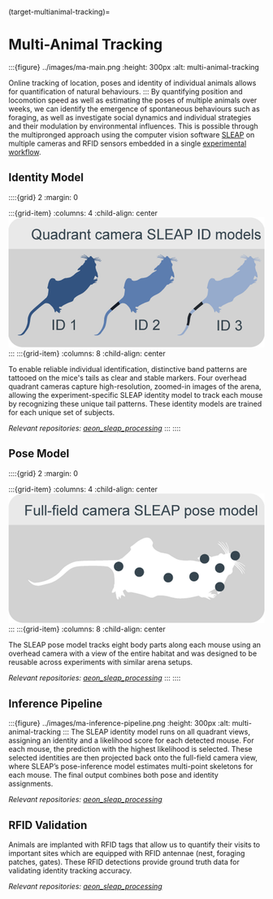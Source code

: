 (target-multianimal-tracking)=
# Multi-Animal Tracking

:::{figure} ../images/ma-main.png
:height: 300px
:alt: multi-animal-tracking

Online tracking of location, poses and identity of individual animals allows for quantification of natural behaviours.
:::
By quantifying position and locomotion speed as well as estimating the poses of multiple animals over weeks, we can identify the emergence of spontaneous behaviours such as foraging, as well as investigate social dynamics and individual strategies and their modulation by environmental influences. 
This is possible through the multipronged approach using the computer vision software [SLEAP](sleap:) on multiple cameras and RFID sensors embedded in a single [experimental workflow](target-general-experimental-workflow).

## Identity Model
::::{grid} 2
:margin: 0

:::{grid-item}
:columns: 4
:child-align: center
![identity-model](../images/ma-identity-model.png)
:::
:::{grid-item}
:columns: 8
:child-align: center

To enable reliable individual identification, distinctive band patterns are tattooed on the mice's tails as clear and stable markers. Four overhead quadrant cameras capture high-resolution, zoomed-in images of the arena, allowing the experiment-specific SLEAP identity model to track each mouse by recognizing these unique tail patterns. These identity models are trained for each unique set of subjects.

*Relevant repositories: [aeon_sleap_processing](aeon-sleap-processing-github:)*
:::
::::

## Pose Model
::::{grid} 2
:margin: 0

:::{grid-item}
:columns: 4
:child-align: center
![pose-model](../images/ma-pose-model.png)
:::
:::{grid-item}
:columns: 8
:child-align: center

The SLEAP pose model tracks eight body parts along each mouse using an overhead camera with a view of the entire habitat and was designed to be reusable across experiments with similar arena setups.

*Relevant repositories: [aeon_sleap_processing](aeon-sleap-processing-github:)*
:::
::::

## Inference Pipeline
:::{figure} ../images/ma-inference-pipeline.png
:height: 300px
:alt: multi-animal-tracking
:::
The SLEAP identity model runs on all quadrant views, assigning an identity and a likelihood score for each detected mouse. For each mouse, the prediction with the highest likelihood is selected. These selected identities are then projected back onto the full-field camera view, where SLEAP’s pose-inference model estimates multi-point skeletons for each mouse. The final output combines both pose and identity assignments.

*Relevant repositories: [aeon_sleap_processing](aeon-sleap-processing-github:)*


## RFID Validation
Animals are implanted with RFID tags that allow us to quantify their visits to important sites which are equipped with RFID antennae (nest, foraging patches, gates). These RFID detections provide ground truth data for validating identity tracking accuracy.

*Relevant repositories: [aeon_sleap_processing](aeon-sleap-processing-github:)*
